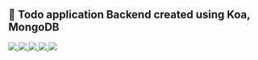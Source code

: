 ## 🦄 Todo application Backend created using Koa, MongoDB

<a href="https://github.com/saseungmin/Recoil_Todo_Backend/actions?query=workflow%3ACI">
  <img src="https://img.shields.io/github/workflow/status/saseungmin/Recoil_Todo_Backend/CI?label=CI&logo=GitHub&style=flat-square" />
</a>

<a href="https://github.com/saseungmin/Recoil_Todo_Backend/actions?query=workflow%3ADeploy">
  <img src="https://img.shields.io/github/workflow/status/saseungmin/Recoil_Todo_Backend/Deploy?label=build&logo=GitHub&style=flat-square" />
</a>

<a href="https://codecov.io/gh/saseungmin/Recoil_Todo_Backend">
  <img src="https://codecov.io/gh/saseungmin/Recoil_Todo_Backend/branch/main/graph/badge.svg?token=ZZWRG91RFR"/>
</a>

<a href="https://recoil-todo.herokuapp.com/"> 
  <img src="https://pyheroku-badge.herokuapp.com/?app=recoil-todo&style=flat-square">
</a>

<a href="https://github.com/saseungmin/Recoil_Todo_Backend/blob/main/LICENSE"> 
  <img src="https://img.shields.io/github/license/saseungmin/Recoil_Todo_Backend?style=flat-square">
</a>
